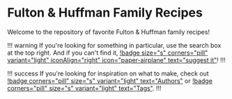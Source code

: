 # Fulton & Huffman Family Recipes

Welcome to the repository of favorite Fulton & Huffman family recipes!

!!! warning
If you're looking for something in particular, use the search box at the top right. And if you can't find it, [!badge size="s" corners="pill"
variant="light" iconAlign="right" icon="paper-airplane" text="suggest it"](https://github.com/bafulton/recipes/issues/new?assignees=&labels=recipe&template=recipe-request.md&title=%5BRECIPE%5D)!
!!!

!!! success
If you're looking for inspiration on what to make, check out [!badge
corners="pill" size="s" variant="light" text="Authors"](./categories) or [!badge
corners="pill" size="s" variant="light" text="Tags"](./tags).
!!!
